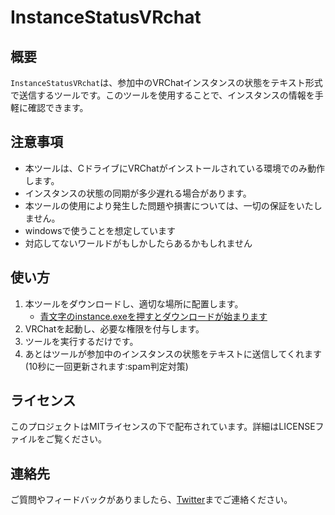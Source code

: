 # InstanceStatusVRchat

## 概要
`InstanceStatusVRchat`は、参加中のVRChatインスタンスの状態をテキスト形式で送信するツールです。このツールを使用することで、インスタンスの情報を手軽に確認できます。

## 注意事項
- 本ツールは、CドライブにVRChatがインストールされている環境でのみ動作します。
- インスタンスの状態の同期が多少遅れる場合があります。
- 本ツールの使用により発生した問題や損害については、一切の保証をいたしません。
- windowsで使うことを想定しています
- 対応してないワールドがもしかしたらあるかもしれません

## 使い方
1. 本ツールをダウンロードし、適切な場所に配置します。
   - [青文字のinstance.exeを押すとダウンロードが始まります](<https://github.com/Madoa5561/InstanceStatusVRchat/releases/tag/download>)
2. VRChatを起動し、必要な権限を付与します。
3. ツールを実行するだけです。
4. あとはツールが参加中のインスタンスの状態をテキストに送信してくれます(10秒に一回更新されます:spam判定対策)

## ライセンス
このプロジェクトはMITライセンスの下で配布されています。詳細はLICENSEファイルをご覧ください。

## 連絡先
ご質問やフィードバックがありましたら、[Twitter](<https://x.com/shota5561>)までご連絡ください。
